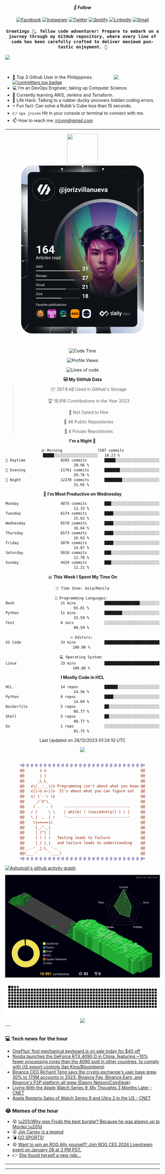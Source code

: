 <h5 align="center">💬 Follow</h5>
<div align="center">

[![Facebook](https://img.shields.io/badge/Facebook-%231877F2.svg?style=for-the-badge&logo=Facebook&logoColor=white)](https://www.facebook.com/Horisyo/)
[![Instagram](https://img.shields.io/badge/Instagram-%23E4405F.svg?style=for-the-badge&logo=Instagram&logoColor=white)](https://www.instagram.com/jrzvnn_/)
[![Twitter](https://img.shields.io/badge/Twitter-%231DA1F2.svg?style=for-the-badge&logo=Twitter&logoColor=white)](https://twitter.com/jrz_studies)
[![Spotify](https://img.shields.io/badge/Spotify-%231ED760.svg?style=for-the-badge&logo=Spotify&logoColor=white)](https://open.spotify.com/user/217td4qrc6mzqjodfalmzjpdi?si=b93099b9078c4ccb)
[![LinkedIn](https://img.shields.io/badge/LinkedIn-%230077B5.svg?style=for-the-badge&logo=LinkedIn&logoColor=white)](https://www.linkedin.com/in/jrz-vnn/)
[![Gmail](https://img.shields.io/badge/Gmail-D14836?style=for-the-badge&logo=gmail&logoColor=white)](mailto:jrzvnn@gmail.com)

</div>
<h4 align="center"><samp>Greetings 👋, fellow code adventurer! Prepare to embark on a journey through my GitHub repository, where every line of code has been carefully crafted to deliver maximum pun-tastic enjoyment. 🚀 </samp></h4>

<!--horizontal divider(gradiant)-->
<img src="https://user-images.githubusercontent.com/73097560/115834477-dbab4500-a447-11eb-908a-139a6edaec5c.gif">

&nbsp; 

<img align='right' src='https://github.com/Rishit-dagli/Rishit-dagli/blob/master/images/octocat-anime.gif' width='150"'>

- 🚀 Top 3 Github User in the Philipppines. [![committers.top badge](https://user-badge.committers.top/philippines/jrzvnn.svg)](https://user-badge.committers.top/philippines/USERNAME)
- 💻 I’m an DevOps Engineer, taking up Computer Science.
- 🤖 Currently learning AWS, Jenkins and Terraform.
- 🎯 Life Hack: Talking to a rubber ducky uncovers hidden coding errors.
- ⚡ Fun fact: Can solve a Rubik's Cube less than 15 seconds.
- 👉 `npx jrzvnn` Hit in your console or terminal to connect with me.
- 📫 How to reach me: jrzvnn@gmail.com

---

<!--🖼️OCTOCAT-->
<p align="center">

<img src="https://media.giphy.com/media/IP7sarl7C5lSFCw9rG/giphy.gif"  width="100px" height="100px">
<br />
<a href="https://app.daily.dev/jorizvillanueva"><img src="https://github.com/jrzvnn/jrzvnn/blob/main/devcard.svg" width="400" alt="Joriz Dev Card"/></a>
</p>

<br />
<div align="center">

<!--START_SECTION:waka-->
![Code Time](http://img.shields.io/badge/Code%20Time-230%20hrs%2051%20mins-blue)

![Profile Views](http://img.shields.io/badge/Profile%20Views-62-blue)

![Lines of code](https://img.shields.io/badge/From%20Hello%20World%20I%27ve%20Written-1.6%20million%20lines%20of%20code-blue)

**🐱 My GitHub Data** 

> 📦 267.9 kB Used in GitHub's Storage 
 > 
> 🏆 19,916 Contributions in the Year 2023
 > 
> 🚫 Not Opted to Hire
 > 
> 📜 46 Public Repositories 
 > 
> 🔑 4 Private Repositories 
 > 
**I'm a Night 🦉** 

```text
🌞 Morning                7207 commits        █████░░░░░░░░░░░░░░░░░░░░   18.23 % 
🌆 Daytime                8285 commits        █████░░░░░░░░░░░░░░░░░░░░   20.96 % 
🌃 Evening                11761 commits       ███████░░░░░░░░░░░░░░░░░░   29.76 % 
🌙 Night                  12270 commits       ████████░░░░░░░░░░░░░░░░░   31.05 % 
```
📅 **I'm Most Productive on Wednesday** 

```text
Monday                   4875 commits        ███░░░░░░░░░░░░░░░░░░░░░░   12.33 % 
Tuesday                  6174 commits        ████░░░░░░░░░░░░░░░░░░░░░   15.62 % 
Wednesday                6578 commits        ████░░░░░░░░░░░░░░░░░░░░░   16.64 % 
Thursday                 6573 commits        ████░░░░░░░░░░░░░░░░░░░░░   16.63 % 
Friday                   5876 commits        ████░░░░░░░░░░░░░░░░░░░░░   14.87 % 
Saturday                 5018 commits        ███░░░░░░░░░░░░░░░░░░░░░░   12.70 % 
Sunday                   4429 commits        ███░░░░░░░░░░░░░░░░░░░░░░   11.21 % 
```


📊 **This Week I Spent My Time On** 

```text
🕑︎ Time Zone: Asia/Manila

💬 Programming Languages: 
Bash                     21 mins             ████████████████░░░░░░░░░   65.81 % 
Python                   11 mins             ████████░░░░░░░░░░░░░░░░░   33.59 % 
Text                     0 secs              ░░░░░░░░░░░░░░░░░░░░░░░░░   00.59 % 

🔥 Editors: 
VS Code                  33 mins             █████████████████████████   100.00 % 

💻 Operating System: 
Linux                    33 mins             █████████████████████████   100.00 % 
```

**I Mostly Code in HCL** 

```text
HCL                      14 repos            ██████░░░░░░░░░░░░░░░░░░░   24.56 % 
Python                   8 repos             ████░░░░░░░░░░░░░░░░░░░░░   14.04 % 
Dockerfile               5 repos             ██░░░░░░░░░░░░░░░░░░░░░░░   08.77 % 
Shell                    5 repos             ██░░░░░░░░░░░░░░░░░░░░░░░   08.77 % 
Go                       1 repo              ░░░░░░░░░░░░░░░░░░░░░░░░░   01.75 % 
```




 Last Updated on 28/12/2023 01:24:10 UTC
<!--END_SECTION:waka-->

<img src="https://wakatime.com/share/@jrzvnn/70a4618c-7cd9-4016-b7b9-eabe75c837ee.svg">

<br />
<br />

```diff
+@ @ @ @ @ @ @ @ @ @ @ @ @ @ @ @ @ @ @ @ @ @ @ @ @ @ @ @+
@@       o o                                           @@
@@       | |                                           @@
@@      _L_L_                                          @@
@@   ❮\/__-__\/❯ Programming isn't about what you know @@
@@   ❮(|~o.o~|)❯  It's about what you can figure out   @@
@@   ❮/ \`-'/ \❯                                       @@
@@     _/`U'\_                                         @@
@@    ( .   . )     .----------------------------.     @@
@@   / /     \ \    | while( ! (succed=try() ) ) |     @@
@@   \ |  ,  | /    '----------------------------'     @@
@@    \|=====|/                                        @@
@@     |_.^._|                                         @@
@@     | |"| |                                         @@
@@     ( ) ( )   Testing leads to failure              @@
@@     |_| |_|   and failure leads to understanding    @@
@@ _.-' _j L_ '-._                                     @@
@@(___.'     '.___)                                    @@
+@ @ @ @ @ @ @ @ @ @ @ @ @ @ @ @ @ @ @ @ @ @ @ @ @ @ @ @+

```

</div>




[![Ashutosh's github activity graph](https://github-readme-activity-graph.vercel.app/graph?username=jrzvnn&theme=github-compact)](https://github.com/ashutosh00710/github-readme-activity-graph)


![svg](profile-3d-contrib/profile-night-green.svg)

<div align="center">
<img src="https://github.com/jrzvnn/jrzvnn/blob/output/github-snake-dark.svg">
</div>

<div align=center>
<img align=center src=https://metrics.lecoq.io/jrzvnn?template=classic&isocalendar=1&languages=1&achievements=1&base=header%2C%20activity%2C%20community%2C%20repositories%2C%20metadata&base.indepth=false&base.hireable=false&base.skip=false&isocalendar=false&isocalendar.duration=full-year&languages=false&languages.limit=8&languages.threshold=0%25&languages.other=false&languages.colors=github&languages.sections=most-used&languages.indepth=false&languages.analysis.timeout=15&languages.analysis.timeout.repositories=7.5&languages.categories=markup%2C%20programming&languages.recent.categories=markup%2C%20programming&languages.recent.load=300&languages.recent.days=14&achievements=false&achievements.threshold=C&achievements.secrets=true&achievements.display=detailed&achievements.limit=0&config.timezone=Asia%2FManila)
</div>
<div align="left">
---

### 💻 Tech news for the hour

<!-- TECH:START -->
 - [OnePlus’ first mechanical keyboard is on sale today for $40 off](https://www.theverge.com/2023/12/28/24016560/one-plus-mechanical-keyboard-81-pro-apple-pencil-echo-buds-deal-sale)
 - [Nvidia launches the GeForce RTX 4090 D in China, featuring ~10% fewer processing cores than the 4090 sold in other countries, to comply with US export controls &lpar;Ian King/Bloomberg&rpar;](http://www.techmeme.com/231228/p13#a231228p13)
 - [Binance CEO Richard Teng says the crypto exchange&#39;s user base grew 30% to 170M accounts in 2023; Binance Pay, Binance Earn, and Binance&#39;s P2P platform all grew &lpar;Danny Nelson/CoinDesk&rpar;](http://www.techmeme.com/231228/p12#a231228p12)
 - [Living With the Apple Watch Series 9: My Thoughts 3 Months Later     - CNET](https://www.cnet.com/tech/mobile/living-with-the-apple-watch-series-9-my-thoughts-3-months-later/#ftag=CAD590a51e)
 - [Apple Restarts Sales of Watch Series 9 and Ultra 2 in the US     - CNET](https://www.cnet.com/tech/mobile/apple-restarts-sales-of-latest-smartwatches-in-the-us/#ftag=CAD590a51e)<!-- TECH:END -->

### 😂 Memes of the hour

<!-- MEMES:START -->
 - 😝 [\u201cWhy was Frodo the best burglar? Because he was always up to Mordor.\u201d](http://9gag.com/gag/anzmbBo)
 - 😝 [Jim Carrey is a legend](http://9gag.com/gag/aoKv1EX)
 - 💣 [GO SPORTS!](http://9gag.com/gag/adPGqZZ)
 - 😝 [Want to win an ROG Ally yourself? Join ROG CES 2024 Livestream event on January 08 at 3 PM PST.](http://9gag.com/gag/aREbABB)
 - 👉 [She found herself a new ride...](http://9gag.com/gag/a7qYZ4q)<!-- MEMES:END -->

---

---
